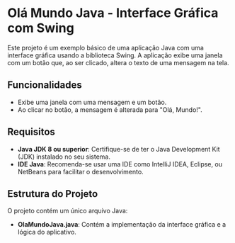 # Olá Mundo Java - Interface Gráfica com Swing

Este projeto é um exemplo básico de uma aplicação Java com uma interface gráfica usando a biblioteca Swing. A aplicação exibe uma janela com um botão que, ao ser clicado, altera o texto de uma mensagem na tela.

## Funcionalidades

- Exibe uma janela com uma mensagem e um botão.
- Ao clicar no botão, a mensagem é alterada para "Olá, Mundo!".

## Requisitos

- **Java JDK 8 ou superior**: Certifique-se de ter o Java Development Kit (JDK) instalado no seu sistema.
- **IDE Java**: Recomenda-se usar uma IDE como IntelliJ IDEA, Eclipse, ou NetBeans para facilitar o desenvolvimento.

## Estrutura do Projeto

O projeto contém um único arquivo Java:

- **OlaMundoJava.java**: Contém a implementação da interface gráfica e a lógica do aplicativo.

